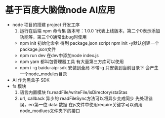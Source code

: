 # 基于百度大脑做node AI应用

- node 项目的搭建 project 开发工序
    1. 运行在后端
    npm 命令集
    版本号：1.0.0   1代表上线版本，第二个0表示添加功能等，第三个0通常出bug时使用
    - npm init 初始化命令
        得到 package.json
            script
        npm init -y默认创建一个package.json文件
    - npm run dev
        在dev中添加node index.js
    - npm yarn 都叫包管理器工具
        有大量第三方库可以使用
    - npm i -g baidu-aip-sdk
        安装到全局
        不带-g 只安装到当前目录下
        会产生一个node_modules目录
- AI 作为黑盒子
    SDK
- fs 模块
    1. 语言内置模块
        fs.readFile/writeFile/isDirectory/staStas
    2. url, callback 异步的
        readFileSync方法可以将异步变成同步
        先处理错误，err第一位
        data 数据
    在js文件中使用require关键字可以调用node_modlues文件夹下的接口